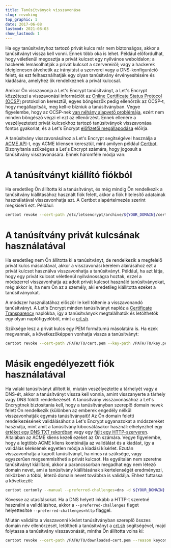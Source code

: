 ```yaml
---
title: Tanúsítványok visszavonása
slug: revoking
top_graphic: 1
date: 2017-06-08
lastmod: 2021-08-03
show_lastmod: 1
---
```



Ha egy tanúsítványhoz tartozó privát kulcs már nem biztonságos, akkor a tanúsítványt vissza kell vonni. Ennek több oka is lehet. Például előfordulhat, hogy véletlenül megosztja a privát kulcsot egy nyilvános weboldalon; a hackerek lemásolhatják a privát kulcsot a szervereiről; vagy a hackerek ideiglenesen átvehetik az irányítást a szerverei vagy a DNS-konfiguráció felett, és ezt felhasználhatják egy olyan tanúsítvány érvényesítésére és kiadására, amelyhez ők rendelkeznek a privát kulccsal.

Amikor Ön visszavonja a Let's Encrypt tanúsítványt, a Let's Encrypt közzéteszi a visszavonási információt az [Online Certificate Status Protocol (OCSP)](https://en.wikipedia.org/wiki/Online_Certificate_Status_Protocol) protokollon keresztül, egyes böngészők pedig ellenőrzik az OCSP-t, hogy megállapítsák, meg kell-e bízniuk a tanúsítványban. Vegye figyelembe, hogy az OCSP-nek [van néhány alapvető problémája](https://www.imperialviolet.org/2011/03/18/revocation.html), ezért nem minden böngésző végzi el ezt az ellenőrzést. Ennek ellenére a veszélyeztetett privát kulcsokhoz tartozó tanúsítványok visszavonása fontos gyakorlat, és a Let's Encrypt [előfizetői megállapodása](/repository) előírja.

A tanúsítvány visszavonásához a Let's Encrypt segítségével használja a [ACME API](https://github.com/letsencrypt/boulder/blob/main/docs/acme-divergences.md)-t, egy ACME kliensen keresztül, mint amilyen például [Certbot](https://certbot.eff.org/). Bizonyítania szükséges a Let's Encrypt számára, hogy jogosult a tanúsítvány visszavonására. Ennek háromféle módja van:

# A tanúsítványt kiállító fiókból

Ha eredetileg Ön állította ki a tanúsítványt, és még mindig Ön rendelkezik a tanúsítvány kiállításához használt fiók felett, akkor a fiók hitelesítő adatainak használatával visszavonhatja azt. A Certbot alapértelmezés szerint megkísérli ezt. Például:

```bash
certbot revoke --cert-path /etc/letsencrypt/archive/${YOUR_DOMAIN}/cert1.pem --reason keycompromise
```

# A tanúsítvány privát kulcsának használatával

Ha eredetileg nem Ön állította ki a tanúsítványt, de rendelkezik a megfelelő privát kulcs másolatával, akkor a visszavonási kérelem aláírásához ezt a privát kulcsot használva visszavonhatja a tanúsítványt. Például, ha azt látja, hogy egy privát kulcsot véletlenül nyilvánosságra hoztak, ezzel a módszerrel visszavonhatja az adott privát kulcsot használó tanúsítványokat, még akkor is, ha nem Ön az a személy, aki eredetileg kiállította ezeket a tanúsítványokat.

A módszer használatához először le kell töltenie a visszavonandó tanúsítványt. A Let's Encrypt minden tanúsítványt naplóz a [Certificate Transparency](https://www.certificate-transparency.org/) naplókba, így a tanúsítványok megtalálhatók és letölthetők egy olyan naplófigyelőből, mint a [crt.sh](https://crt.sh/).

Szüksége lesz a privát kulcs egy PEM formátumú másolatára is. Ha ezek megvannak, a következőképpen vonhatja vissza a tanúsítványt:

```bash
certbot revoke --cert-path /PATH/TO/cert.pem --key-path /PATH/TO/key.pem --reason keycompromise
```

# Másik engedélyezett fiók használatával

Ha valaki tanúsítványt állított ki, miután veszélyeztette a tárhelyét vagy a DNS-ét, akkor a tanúsítványt vissza kell vonnia, amint visszanyerte a tárhely vagy DNS fölötti rendelkezését. A tanúsítvány visszavonásához a Let's Encryptnek biztosítania kell, hogy a tanúsítványban szereplő domain nevek felett Ön rendelkezik (különben az emberek engedély nélkül visszavonhatják egymás tanúsítványait)! Az Ön domain feletti rendelkezésének validálásához a Let's Encrypt ugyanazokat a módszereket használja, mint amit a tanúsítvány kibocsátásakor használ: elhelyezhet egy [értéket egy DNS TXT rekordban](https://tools.ietf.org/html/rfc8555#section-8.4) vagy egy [fájlt egy HTTP-szerveren](https://tools.ietf.org/html/rfc8555#section-8.3). Általában az ACME kliens kezeli ezeket az Ön számára. Vegye figyelembe, hogy a legtöbb ACME kliens kombinálja az validálást és a kiadást, így a validálás kérésének egyetlen módja a kiadási kísérlet. Ezután visszavonhatja a kapott tanúsítványt, ha nincs rá szüksége, vagy egyszerűen megsemmisítheti a privát kulcsot. Ha egyáltalán nem szeretne tanúsítványt kiállítani, akkor a parancssorban megadhat egy nem létező domain nevet, ami a tanúsítvány kiállításának sikertelenségét eredményezi, miközben a többi, létező domain nevet továbbra is validálja. Ehhez futtassa a következőt:

```bash
certbot certonly --manual --preferred-challenges=dns -d ${YOUR_DOMAIN} -d nonexistent.${YOUR_DOMAIN}
```

Kövesse az utasításokat. Ha a DNS helyett inkább a HTTP-t szeretné használni a validáláshoz, akkor a `--preferred-challenges` flaget helyettesítse `--preferred-challenges=http` flaggel.

Miután validálta a visszavonni kívánt tanúsítványban szereplő összes domain név ellenőrzését, letöltheti a tanúsítványt a [crt.sh](https://crt.sh/) segítségével, majd folytassa a tanúsítvány visszavonását, mintha Ön állította volna ki:

```bash
certbot revoke --cert-path /PATH/TO/downloaded-cert.pem --reason keycompromise
```
